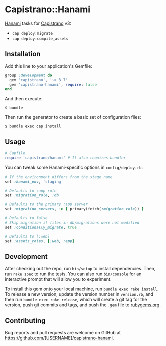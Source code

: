 # Capistrano::Hanami

[Hanami](https://github.com/hanami/hanami) tasks for [Capistrano](https://github.com/capistrano/capistrano) v3:

  - `cap deploy:migrate`
  - `cap deploy:compile_assets`

## Installation

Add this line to your application's Gemfile:

```ruby
group :development do
  gem 'capistrano', '~> 3.7'
  gem 'capistrano-hanami', require: false
end
```

And then execute:

    $ bundle

Then run the generator to create a basic set of configuration files:

    $ bundle exec cap install

## Usage

```ruby
# Capfile
require 'capistrano/hanami' # It also requires bundler
```

You can tweak some Hanami-specific options in `config/deploy.rb`:

```ruby
# If the environment differs from the stage name
set :hanami_env, 'staging'

# Defaults to :app role
set :migration_role, :db

# Defaults to the primary :app server
set :migration_servers, -> { primary(fetch(:migration_role)) }

# Defaults to false
# Skip migration if files in db/migrations were not modified
set :conditionally_migrate, true

# Defaults to [:web]
set :assets_roles, [:web, :app]
```

## Development

After checking out the repo, run `bin/setup` to install dependencies. Then, run `rake spec` to run the tests. You can also run `bin/console` for an interactive prompt that will allow you to experiment.

To install this gem onto your local machine, run `bundle exec rake install`. To release a new version, update the version number in `version.rb`, and then run `bundle exec rake release`, which will create a git tag for the version, push git commits and tags, and push the `.gem` file to [rubygems.org](https://rubygems.org).

## Contributing

Bug reports and pull requests are welcome on GitHub at https://github.com/[USERNAME]/capistrano-hanami.

